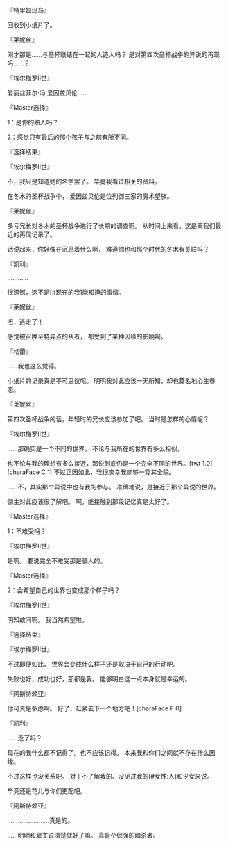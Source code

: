 『特里姆玛乌』

回收到小纸片了。

『莱妮丝』

刚才那是……与圣杯联结在一起的人造人吗？
是对第四次圣杯战争的异说的再现吗……？

『埃尔梅罗Ⅱ世』

爱丽丝菲尔·冯·爱因兹贝伦……

『Master选择』

1：是你的熟人吗？

2：感觉只有最后的那个孩子与之前有所不同。

『选择结束』

『埃尔梅罗Ⅱ世』

不，我只是知道她的名字罢了。
毕竟我看过相关的资料。

在冬木的圣杯战争中，
爱因兹贝伦是位列御三家的魔术望族。

『莱妮丝』

多亏兄长对冬木的圣杯战争进行了长期的调查啊。
从时间上来看，这是离我们最近的再现记录了。

话说起来，你好像在沉思着什么啊，
难道你也和那个时代的冬木有关联吗？

『凯利』

…………

很遗憾，这不是[#现在的我]能知道的事情。

『莱妮丝』

唔，逃走了！

感觉被召唤至特异点的从者，
都受到了某种因缘的影响啊。

『格蕾』

……我也这么觉得。

小纸片的记录真是不可思议呢。
明明我对此应该一无所知，却也莫名地心生眷恋。

『莱妮丝』

第四次圣杯战争的话，年轻时的兄长应该参加了吧。
当时是怎样的心情呢？

『埃尔梅罗Ⅱ世』

……那确实是一个不同的世界。
不论与我所在的世界有多么相似，

也不论与我的理想有多么接近，那说到底仍是一个完全不同的世界。[twt 1.0][charaFace C 1]
不过正因如此，我很庆幸我能够一窥其全貌。

……不，其实那个异说中也有我的参与。
准确地说，是接近于那个异说的世界。

御主对此应该很了解吧。
啊，能接触到那段记忆真是太好了。

『Master选择』

1：不难受吗？

『埃尔梅罗Ⅱ世』

是啊。
要说完全不难受那是骗人的。

『Master选择』

2：会希望自己的世界也变成那个样子吗？

『埃尔梅罗Ⅱ世』

明知故问啊。
我当然希望啦。

『选择结束』

『埃尔梅罗Ⅱ世』

不过即便如此，
世界会变成什么样子还是取决于自己的行动吧。

失败也好，成功也好，那都是我。
能够明白这一点本身就是幸运的。

『阿斯特赖亚』

你可真是多虑啊。
好了，赶紧去下一个地方吧！[charaFace F 0]

『凯利』

……走了吗？

现在的我什么都不记得了。也不应该记得。
本来我和你们之间就不存在什么因缘。

不过这样也没关系吧。
对于不了解我的、没见过我的[#女性:人]和少女来说。

毕竟还是花儿与你们更配吧。

『阿斯特赖亚』

……………………真是的。

……明明和雇主说清楚就好了嘛。
真是个倔强的暗杀者。

